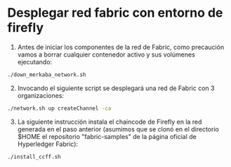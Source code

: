 # Desplegar red fabric con entorno de firefly

1. Antes de iniciar los componentes de la red de Fabric, como precaución vamos a borrar cualquier contenedor activo y sus volúmenes ejecutando:
```bash
./down_merkaba_network.sh
```

2. Invocando el siguiente script se desplegará una red de Fabric con 3 organizaciones:

```bash
./network.sh up createChannel -ca
```

3. La siguiente instrucción instala el chaincode de Firefly en la red generada en el paso anterior (asumimos que se clonó en el directorio $HOME el repositorio "fabric-samples" de la página oficial de Hyperledger Fabric):

```bash
./install_ccff.sh
```